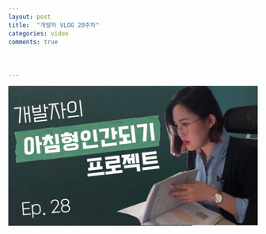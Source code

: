 ```yaml
---
layout: post
title:  "개발자 VLOG 28주차"
categories: video 
comments: true



---
```


[![썸네일](/assets/img/youtube/28.jpg)](https://youtu.be/qaRErH81XKs)













